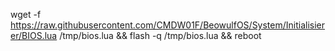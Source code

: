 wget -f https://raw.githubusercontent.com/CMDW01F/BeowulfOS/System/Initialisierer/BIOS.lua /tmp/bios.lua && flash -q /tmp/bios.lua && reboot
